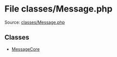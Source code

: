 File classes/Message.php
=========

Source: [classes/Message.php](https://github.com/PrestaShop/PrestaShop/blob/1.6.0.6/classes/Message.php)


Classes
-------

* [MessageCore](class.MessageCore.md)

